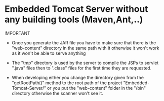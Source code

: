 # Embedded Tomcat Server without any building tools (Maven,Ant,..)

IMPORTANT<br>
- Once you generate the JAR file you have to make sure that there is the "web-content" directory in the same path with it otherwise it won't work as it won't be able to serve anything

- The "tmp" directory is used by the server to compile the JSPs to servlet ".java" files then to ".class" files for the first time they are requested.

- When developing either you change the directory given from the "getRootPath()" method to the root path of the project "Embedded-Tomcat-Server/" or you put the "web-content" folder in the "/bin" directory otherwise the scanner won't see it.
